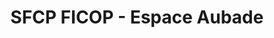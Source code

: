 ---
title: "SFCP FICOP - Espace Aubade"
url: /nogent-sur-oise/sfcp-ficop-espace-aubade/
shop: shop
---